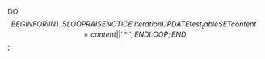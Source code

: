 DO $$
BEGIN
  FOR i IN 1..5 LOOP
    RAISE NOTICE 'Iteration %: appending symbol', i;
    UPDATE test_table
      SET content = content || '*';
  END LOOP;
END
$$;